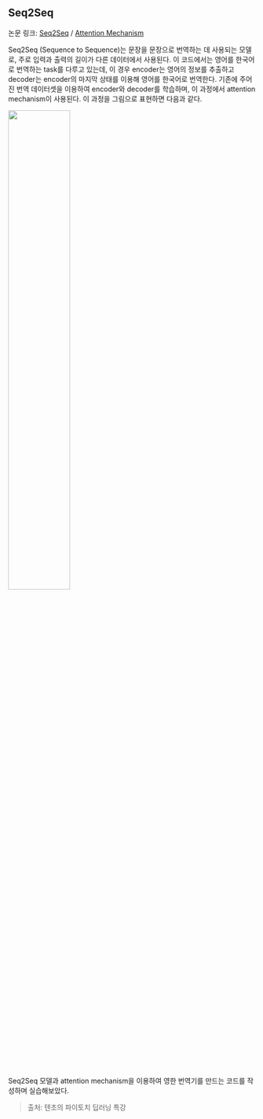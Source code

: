## Seq2Seq

논문 링크: [Seq2Seq](https://arxiv.org/pdf/1409.3215.pdf) / [Attention Mechanism](https://arxiv.org/pdf/1409.0473.pdf)

Seq2Seq (Sequence to Sequence)는 문장을 문장으로 번역하는 데 사용되는 모델로, 주로 입력과 출력의 길이가 다른 데이터에서 사용된다. 이 코드에서는 영어를 한국어로 번역하는 task를 다루고 있는데, 이 경우 encoder는 영어의 정보를 추출하고 decoder는 encoder의 마지막 상태를 이용해 영어를 한국어로 번역한다. 기존에 주어진 번역 데이터셋을 이용하여 encoder와 decoder를 학습하며, 이 과정에서 attention mechanism이 사용된다. 이 과정을 그림으로 표현하면 다음과 같다.

<img src="https://github.com/mathdoyun/Seq2Seq/assets/135238974/03803e27-9afb-485d-a96f-310e31ae4737" width="50%" height="50%"/>

Seq2Seq 모델과 attention mechanism을 이용하여 영한 번역기를 만드는 코드를 작성하며 실습해보았다.

> 출처: 텐초의 파이토치 딥러닝 특강
